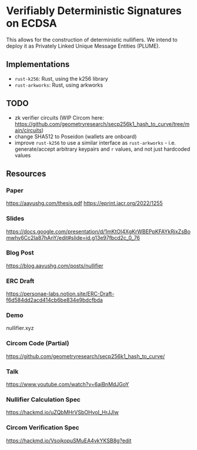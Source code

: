 # Verifiably Deterministic Signatures on ECDSA

This allows for the construction of deterministic nullifiers. We intend to deploy it as Privately Linked Unique Message Entities (PLUME).

## Implementations

- `rust-k256`: Rust, using the k256 library
- `rust-arkworks`: Rust, using arkworks

## TODO

- zk verifier circuits (WIP Circom here: https://github.com/geometryresearch/secp256k1_hash_to_curve/tree/main/circuits)
- change SHA512 to Poseidon (wallets are onboard)
- improve `rust-k256` to use a similar interface as `rust-arkworks` - i.e.
  generate/accept arbitrary keypairs and `r` values, and not just hardcoded
  values

## Resources

### Paper
https://aayushg.com/thesis.pdf
https://eprint.iacr.org/2022/1255

### Slides
https://docs.google.com/presentation/d/1mKtOI4XgKrWBEPpKFAYkRjxZsBomwhy6Cc2Ia87hAnY/edit#slide=id.g13e97fbcd2c_0_76

### Blog Post
https://blog.aayushg.com/posts/nullifier

### ERC Draft
https://personae-labs.notion.site/ERC-Draft-f6d584dd2acd414cb6be834e9bdcfbda

### Demo
nullifier.xyz

### Circom Code (Partial)
https://github.com/geometryresearch/secp256k1_hash_to_curve/

### Talk
https://www.youtube.com/watch?v=6ajBnMdJGoY

### Nullifier Calculation Spec
https://hackmd.io/uZQbMHrVSbOHvoI_HrJJlw

### Circom Verification Spec
https://hackmd.io/VsojkopuSMuEA4vkYKSB8g?edit
